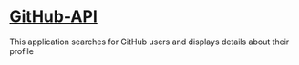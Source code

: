 # [GitHub-API](https://vibrant-wescoff-7738d5.netlify.com/)
This application searches for GitHub users and displays details about their profile

